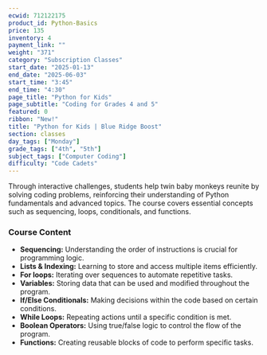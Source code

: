 ```yaml
---
ecwid: 712122175
product_id: Python-Basics
price: 135
inventory: 4
payment_link: ""
weight: "371"
category: "Subscription Classes"
start_date: "2025-01-13"
end_date: "2025-06-03"
start_time: "3:45"
end_time: "4:30"
page_title: "Python for Kids"
page_subtitle: "Coding for Grades 4 and 5"
featured: 0
ribbon: "New!"
title: "Python for Kids | Blue Ridge Boost"
section: classes
day_tags: ["Monday"]
grade_tags: ["4th", "5th"]
subject_tags: ["Computer Coding"]
difficulty: "Code Cadets"
---
```

<p>Through interactive challenges, students help twin baby monkeys reunite by solving coding problems, reinforcing their understanding of Python fundamentals and advanced topics. The course covers essential concepts such as sequencing, loops, conditionals, and functions. </p><h3>Course Content</h3><ul>
    <li><strong>Sequencing:</strong> Understanding the order of instructions is crucial for programming logic.</li>
    <li><strong>Lists & Indexing:</strong> Learning to store and access multiple items efficiently.</li>
    <li><strong>For loops:</strong> Iterating over sequences to automate repetitive tasks.</li>
    <li><strong>Variables:</strong> Storing data that can be used and modified throughout the program.</li>
    <li><strong>If/Else Conditionals:</strong> Making decisions within the code based on certain conditions.</li>
    <li><strong>While Loops:</strong> Repeating actions until a specific condition is met.</li>
    <li><strong>Boolean Operators:</strong> Using true/false logic to control the flow of the program.</li>
    <li><strong>Functions:</strong> Creating reusable blocks of code to perform specific tasks.</li></ul>
